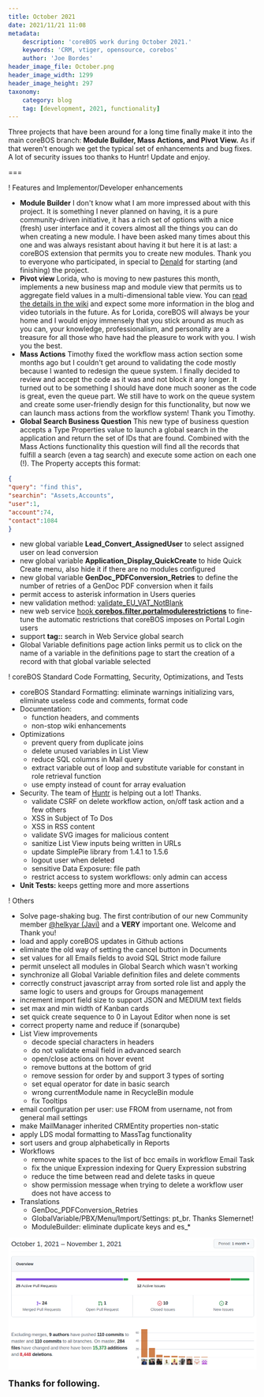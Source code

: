 ```yaml
---
title: October 2021
date: 2021/11/21 11:08
metadata:
    description: 'coreBOS work during October 2021.'
    keywords: 'CRM, vtiger, opensource, corebos'
    author: 'Joe Bordes'
header_image_file: October.png
header_image_width: 1299
header_image_height: 297
taxonomy:
    category: blog
    tag: [development, 2021, functionality]
---
```


Three projects that have been around for a long time finally make it into the main coreBOS branch: **Module Builder, Mass Actions, and Pivot View.** As if that weren't enough we get the typical set of enhancements and bug fixes. A lot of security issues too thanks to Huntr!  Update and enjoy.

===

 ! Features and Implementor/Developer enhancements

- **Module Builder** I don't know what I am more impressed about with this project. It is something I never planned on having, it is a pure community-driven initiative, it has a rich set of options with a nice (fresh) user interface and it covers almost all the things you can do when creating a new module. I have been asked many times about this one and was always resistant about having it but here it is at last: a coreBOS extension that permits you to create new modules. Thank you to everyone who participated, in special to [Denald](https://github.com/denaldhushi) for starting (and finishing) the project.
- **Pivot view** Lorida, who is moving to new pastures this month, implements a new business map and module view that permits us to aggregate field values in a multi-dimensional table view. You can [read the details in the wiki](https://corebos.com/documentation/doku.php?noprocess=1&id=en:adminmanual:businessmappings:pivot) and expect some more information in the blog and video tutorials in the future. As for Lorida, coreBOS will always be your home and I would enjoy immensely that you stick around as much as you can, your knowledge, professionalism, and personality are a treasure for all those who have had the pleasure to work with you. I wish you the best.
- **Mass Actions** Timothy fixed the workflow mass action section some months ago but I couldn't get around to validating the code mostly because I wanted to redesign the queue system. I finally decided to review and accept the code as it was and not block it any longer. It turned out to be something I should have done much sooner as the code is great, even the queue part. We still have to work on the queue system and create some user-friendly design for this functionality, but now we can launch mass actions from the workflow system! Thank you Timothy.
- **Global Search Business Question** This new type of business question accepts a Type Properties value to launch a global search in the application and return the set of IDs that are found. Combined with the Mass Actions functionality this question will find all the records that fulfill a search (even a tag search) and execute some action on each one (!). The Property accepts this format:

```json
{
"query": "find this",
"searchin": "Assets,Accounts",
"user":1,
"account":74,
"contact":1084
}
```

- new global variable **Lead_Convert_AssignedUser** to select assigned user on lead conversion
- new global variable **Application_Display_QuickCreate** to hide Quick Create menu, also hide it if there are no modules configured
- new global variable **GenDoc_PDFConversion_Retries** to define the number of retries of a GenDoc PDF conversion when it fails
- permit access to asterisk information in Users queries
- new validation method: [validate_EU_VAT_NotBlank](https://github.com/tsolucio/corebos/issues/1010)
- new web service [hook **corebos.filter.portalmodulerestrictions**](https://github.com/tsolucio/corebos/blob/master/include/Webservices/CustomerPortalWS.php#L626) to fine-tune the automatic restrictions that coreBOS imposes on Portal Login users
- support **tag::** search in Web Service global search
- Global Variable definitions page action links permit us to click on the name of a variable in the definitions page to start the creation of a record with that global variable selected

<span></span>

 ! coreBOS Standard Code Formatting, Security, Optimizations, and Tests

- coreBOS Standard Formatting: eliminate warnings initializing vars, eliminate useless code and comments, format code
- Documentation:
  - function headers, and comments
  - non-stop wiki enhancements
- Optimizations
  - prevent query from duplicate joins
  - delete unused variables in List View
  - reduce SQL columns in Mail query
  - extract variable out of loop and substitute variable for constant in role retrieval function
  - use empty instead of count for array evaluation
- Security. The team of [Huntr](https://huntr.dev) is helping out a lot! Thanks.
  - validate CSRF on delete workflow action, on/off task action and a few others
  - XSS in Subject of To Dos
  - XSS in RSS content
  - validate SVG images for malicious content
  - sanitize List View inputs being written in URLs
  - update SimplePie library from 1.4.1 to 1.5.6
  - logout user when deleted
  - sensitive Data Exposure: file path
  - restrict access to system workflows: only admin can access
- **Unit Tests:** keeps getting more and more assertions

<span></span>

 ! Others

- Solve page-shaking bug. The first contribution of our new Community member [@helkyar (Javi)](https://github.com/helkyar) and a **VERY** important one. Welcome and Thank you!
- load and apply coreBOS updates in Github actions
- eliminate the old way of setting the cancel button in Documents
- set values for all Emails fields to avoid SQL Strict mode failure
- permit unselect all modules in Global Search which wasn't working
- synchronize all Global Variable definition files and delete comments
- correctly construct javascript array from sorted role list and apply the same logic to users and groups for Groups management
- increment import field size to support JSON and MEDIUM text fields
- set max and min width of Kanban cards
- set quick create sequence to 0 in Layout Editor when none is set
- correct property name and reduce if (sonarqube)
- List View improvements
  - decode special characters in headers
  - do not validate email field in advanced search
  - open/close actions on hover event
  - remove buttons at the bottom of grid
  - remove session for order by and support 3 types of sorting
  - set equal operator for date in basic search
  - wrong currentModule name in RecycleBin module
  - fix Tooltips
- email configuration per user: use FROM from username, not from general mail settings
- make MailManager inherited CRMEntity properties non-static
- apply LDS modal formatting to MassTag functionality
- sort users and group alphabetically in Reports
- Workflows
  - remove white spaces to the list of bcc emails in workflow Email Task
  - fix the unique Expression indexing for Query Expression substring
  - reduce the time between read and delete tasks in queue
  - show permission message when trying to delete a workflow user does not have access to
- Translations
  - GenDoc_PDFConversion_Retries
  - GlobalVariable/PBX/Menu/Import/Settings: pt_br. Thanks Slemernet!
  - ModuleBuilder: eliminate duplicate keys and es_*

<span></span>

![October Insights](corebosgithub2110.png)

**<span style="font-size:large">Thanks for following.</span>**
